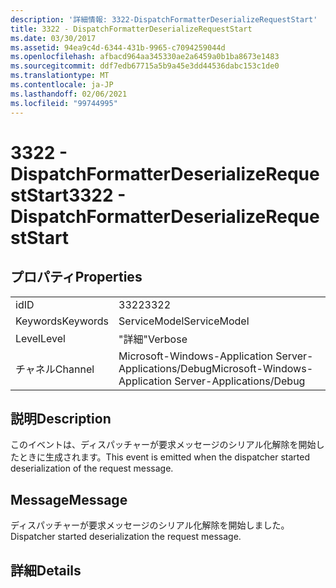 ```yaml
---
description: '詳細情報: 3322-DispatchFormatterDeserializeRequestStart'
title: 3322 - DispatchFormatterDeserializeRequestStart
ms.date: 03/30/2017
ms.assetid: 94ea9c4d-6344-431b-9965-c7094259044d
ms.openlocfilehash: afbacd964aa345330ae2a6459a0b1ba8673e1483
ms.sourcegitcommit: ddf7edb67715a5b9a45e3dd44536dabc153c1de0
ms.translationtype: MT
ms.contentlocale: ja-JP
ms.lasthandoff: 02/06/2021
ms.locfileid: "99744995"
---
```

# <a name="3322---dispatchformatterdeserializerequeststart"></a><span data-ttu-id="e21e2-103">3322 - DispatchFormatterDeserializeRequestStart</span><span class="sxs-lookup"><span data-stu-id="e21e2-103">3322 - DispatchFormatterDeserializeRequestStart</span></span>

## <a name="properties"></a><span data-ttu-id="e21e2-104">プロパティ</span><span class="sxs-lookup"><span data-stu-id="e21e2-104">Properties</span></span>  
  
|||  
|-|-|  
|<span data-ttu-id="e21e2-105">id</span><span class="sxs-lookup"><span data-stu-id="e21e2-105">ID</span></span>|<span data-ttu-id="e21e2-106">3322</span><span class="sxs-lookup"><span data-stu-id="e21e2-106">3322</span></span>|  
|<span data-ttu-id="e21e2-107">Keywords</span><span class="sxs-lookup"><span data-stu-id="e21e2-107">Keywords</span></span>|<span data-ttu-id="e21e2-108">ServiceModel</span><span class="sxs-lookup"><span data-stu-id="e21e2-108">ServiceModel</span></span>|  
|<span data-ttu-id="e21e2-109">Level</span><span class="sxs-lookup"><span data-stu-id="e21e2-109">Level</span></span>|<span data-ttu-id="e21e2-110">"詳細"</span><span class="sxs-lookup"><span data-stu-id="e21e2-110">Verbose</span></span>|  
|<span data-ttu-id="e21e2-111">チャネル</span><span class="sxs-lookup"><span data-stu-id="e21e2-111">Channel</span></span>|<span data-ttu-id="e21e2-112">Microsoft-Windows-Application Server-Applications/Debug</span><span class="sxs-lookup"><span data-stu-id="e21e2-112">Microsoft-Windows-Application Server-Applications/Debug</span></span>|  
  
## <a name="description"></a><span data-ttu-id="e21e2-113">説明</span><span class="sxs-lookup"><span data-stu-id="e21e2-113">Description</span></span>  

 <span data-ttu-id="e21e2-114">このイベントは、ディスパッチャーが要求メッセージのシリアル化解除を開始したときに生成されます。</span><span class="sxs-lookup"><span data-stu-id="e21e2-114">This event is emitted when the dispatcher started deserialization of the request message.</span></span>  
  
## <a name="message"></a><span data-ttu-id="e21e2-115">Message</span><span class="sxs-lookup"><span data-stu-id="e21e2-115">Message</span></span>  

 <span data-ttu-id="e21e2-116">ディスパッチャーが要求メッセージのシリアル化解除を開始しました。</span><span class="sxs-lookup"><span data-stu-id="e21e2-116">Dispatcher started deserialization the request message.</span></span>  
  
## <a name="details"></a><span data-ttu-id="e21e2-117">詳細</span><span class="sxs-lookup"><span data-stu-id="e21e2-117">Details</span></span>
